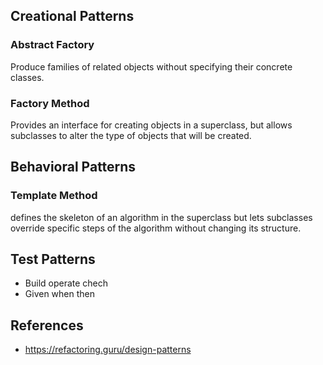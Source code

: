 ## Creational Patterns
### Abstract Factory
Produce families of related objects without specifying their concrete classes.

### Factory Method
Provides an interface for creating objects in a superclass, but allows subclasses to alter the type of objects that will be created.

## Behavioral Patterns
### Template Method
defines the skeleton of an algorithm in the superclass but lets subclasses override specific steps of the algorithm without changing its structure.

## Test Patterns
* Build operate chech
* Given when then

## References
* https://refactoring.guru/design-patterns
